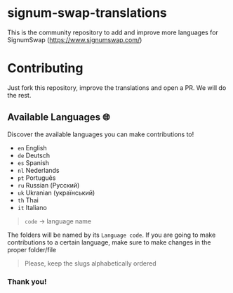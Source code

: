 # signum-swap-translations
This is the community repository to add and improve more languages for SignumSwap (https://www.signumswap.com/)


# Contributing

Just fork this repository, improve the translations and open a PR. We will do the rest. 

## Available Languages 🌐

Discover the available languages you can make contributions to!

-   `en` English
-   `de` Deutsch
-   `es` Spanish
-   `nl` Nederlands
-   `pt` Português
-   `ru` Russian (Русский)
-   `uk` Ukranian (український)
-   `th` Thai
-   `it` Italiano

> `code` -> language name

The folders will be named by its ``Language code``.
If you are going to make contributions to a certain language, make sure to make changes in the proper folder/file

> Please, keep the slugs alphabetically ordered

### Thank you!
